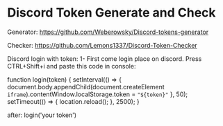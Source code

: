 # Discord Token Generate and Check

Generator:
https://github.com/Weberowsky/Discord-tokens-generator

Checker:
https://github.com/Lemons1337/Discord-Token-Checker

Discord login with token:
1- First come login place on discord. Press CTRL+Shift+i and paste this code in console:

function login(token) {
setInterval(() => {
document.body.appendChild(document.createElement `iframe`).contentWindow.localStorage.token = `"${token}"`
}, 50);
setTimeout(() => {
location.reload();
}, 2500);
}

after:
login('your token')


